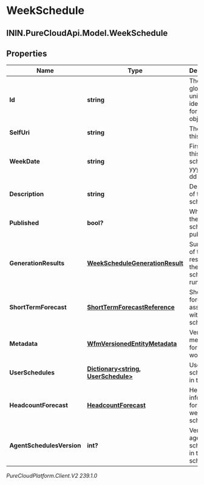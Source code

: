 # WeekSchedule

## ININ.PureCloudApi.Model.WeekSchedule

## Properties

|Name | Type | Description | Notes|
|------------ | ------------- | ------------- | -------------|
| **Id** | **string** | The globally unique identifier for the object. | [optional] |
| **SelfUri** | **string** | The URI for this object | [optional] |
| **WeekDate** | **string** | First day of this week schedule in yyyy-MM-dd format | [optional] |
| **Description** | **string** | Description of the week schedule | [optional] |
| **Published** | **bool?** | Whether the week schedule is published | [optional] |
| **GenerationResults** | [**WeekScheduleGenerationResult**](WeekScheduleGenerationResult) | Summary of the results from the schedule run | [optional] |
| **ShortTermForecast** | [**ShortTermForecastReference**](ShortTermForecastReference) | Short term forecast associated with this schedule | [optional] |
| **Metadata** | [**WfmVersionedEntityMetadata**](WfmVersionedEntityMetadata) | Version metadata for this work plan | [optional] |
| **UserSchedules** | [**Dictionary&lt;string, UserSchedule&gt;**](UserSchedule) | User schedules in the week | [optional] |
| **HeadcountForecast** | [**HeadcountForecast**](HeadcountForecast) | Headcount information for the week schedule | [optional] |
| **AgentSchedulesVersion** | **int?** | Version of agent schedules in the week schedule | [optional] |



_PureCloudPlatform.Client.V2 239.1.0_
